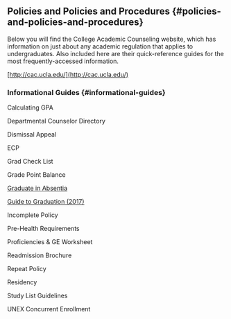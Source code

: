 ## **Policies and Policies and Procedures** {#policies-and-policies-and-procedures}

Below you will find the College Academic Counseling website, which has information on just about any academic regulation that applies to undergraduates. Also included here are their quick-reference guides for the most frequently-accessed information.

[http://cac.ucla.edu/](http://cac.ucla.edu/)

### Informational Guides {#informational-guides}

Calculating GPA

Departmental Counselor Directory

Dismissal Appeal

ECP

Grad Check List

Grade Point Balance

[Graduate in Absentia](http://cac.ucla.edu/wp-content/uploads/2016/02/GraduationInAbsentia.pdf)

[Guide to Graduation (2017)](http://economics.ucla.edu/wp-content/uploads/2016/09/Guide-to-Graduation-2017_updated.pdf)

Incomplete Policy

Pre-Health Requirements

Proficiencies &amp; GE Worksheet

Readmission Brochure

Repeat Policy

Residency

Study List Guidelines

UNEX Concurrent Enrollment
